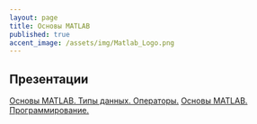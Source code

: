 ```yaml
---
layout: page
title: Основы MATLAB
published: true
accent_image: /assets/img/Matlab_Logo.png
---
```


## Презентации

[Основы MATLAB. Типы данных. Операторы.](https://drive.google.com/open?id=0B7M35ooN-e8_OTEyZWRmNWItZmIyZi00ZDRkLWE4YzQtMzYxZTRlMDZkMzZi)
[Основы MATLAB. Программирование. ](https://drive.google.com/file/d/0B7M35ooN-e8_ZmQ3MWM0OTAtNDFiMi00MDhhLTlkYzgtNTk4ZDUzZGU1Yzgx/view?usp=sharing)
